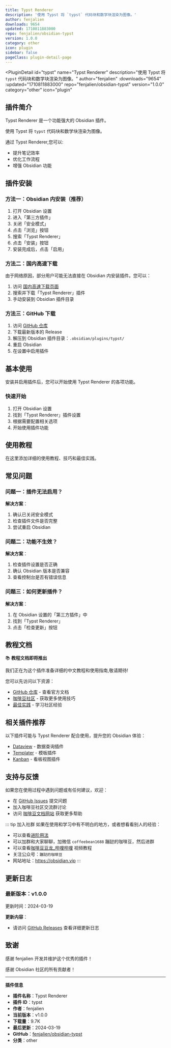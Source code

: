 ```yaml
---
title: Typst Renderer
description: '使用 Typst 将 `typst` 代码块和数学块渲染为图像。'
author: fenjalien
downloads: 9654
updated: 1710811883000
repo: fenjalien/obsidian-typst
version: 1.0.0
category: other
icon: plugin
sidebar: false
pageClass: plugin-detail-page
---
```


<PluginDetail
  id="typst"
  name="Typst Renderer"
  description="使用 Typst 将 `typst` 代码块和数学块渲染为图像。"
  author="fenjalien"
  :downloads="9654"
  :updated="1710811883000"
  repo="fenjalien/obsidian-typst"
  version="1.0.0"
  category="other"
  icon="plugin"
>

<!-- AUTO_GENERATED_START -->
## 插件简介

Typst Renderer 是一个功能强大的 Obsidian 插件。

使用 Typst 将 `typst` 代码块和数学块渲染为图像。

通过 Typst Renderer,您可以:

- 提升笔记效率
- 优化工作流程
- 增强 Obsidian 功能

<!-- AUTO_GENERATED_END -->

<!-- AUTO_GENERATED_START -->
## 插件安装

### 方法一：Obsidian 内安装（推荐）

1. 打开 Obsidian 设置
2. 进入「第三方插件」
3. 关闭「安全模式」
4. 点击「浏览」按钮
5. 搜索「Typst Renderer」
6. 点击「安装」按钮
7. 安装完成后，点击「启用」

### 方法二：国内高速下载

由于网络原因，部分用户可能无法直接在 Obsidian 内安装插件。您可以：

1. 访问 [国内高速下载页面](/zh/documentation/obsidian-plugins-download.html)
2. 搜索并下载「Typst Renderer」插件
3. 手动安装到 Obsidian 插件目录

### 方法三：GitHub 下载

1. 访问 [GitHub 仓库](https://github.com/fenjalien/obsidian-typst)
2. 下载最新版本的 Release
3. 解压到 Obsidian 插件目录：`.obsidian/plugins/typst/`
4. 重启 Obsidian
5. 在设置中启用插件

## 基本使用

安装并启用插件后，您可以开始使用 Typst Renderer 的各项功能。

### 快速开始

1. 打开 Obsidian 设置
2. 找到「Typst Renderer」插件设置
3. 根据需要配置相关选项
4. 开始使用插件功能

<!-- AUTO_GENERATED_END -->

<!-- CUSTOM_CONTENT_START:tutorial -->
## 使用教程

在这里添加详细的使用教程、技巧和最佳实践。

<!-- CUSTOM_CONTENT_END:tutorial -->

<!-- SHARED_CONTENT_START -->
## 常见问题

### 问题一：插件无法启用？

**解决方案**：
1. 确认已关闭安全模式
2. 检查插件文件是否完整
3. 尝试重启 Obsidian

### 问题二：功能不生效？

**解决方案**：
1. 检查插件设置是否正确
2. 确认 Obsidian 版本是否兼容
3. 查看控制台是否有错误信息

### 问题三：如何更新插件？

**解决方案**：
1. 在 Obsidian 设置的「第三方插件」中
2. 找到「Typst Renderer」
3. 点击「检查更新」按钮

## 教程文档

📚 **教程文档即将推出**

我们正在为这个插件准备详细的中文教程和使用指南,敬请期待!

您可以先访问以下资源：
- [GitHub 仓库](https://github.com/fenjalien/obsidian-typst) - 查看官方文档
- [咖啡豆社区](/zh/bases/) - 获取更多使用技巧
- [最佳实践](/zh/best-practices/) - 学习社区经验

## 相关插件推荐

以下插件可能与 Typst Renderer 配合使用，提升您的 Obsidian 体验：

- [Dataview](/zh/plugins/dataview.html) - 数据查询插件
- [Templater](/zh/plugins/templater-obsidian.html) - 模板插件
- [Kanban](/zh/plugins/obsidian-kanban.html) - 看板视图插件

## 支持与反馈

如果您在使用过程中遇到问题或有任何建议，欢迎：

- 在 [GitHub Issues](https://github.com/fenjalien/obsidian-typst/issues) 提交问题
- 加入咖啡豆社区交流群讨论
- 访问 [咖啡豆文档网站](https://obsidian.vip) 获取更多帮助

::: tip 加入社群
如果在使用和学习中有不明白的地方，或者想看看别人的经验：
- 可以查看[进阶用法](/zh/advanced)
- 可以加群和大家聊聊，加微信 `coffeebean1688` 蹦跶的咖啡豆，然后进群
- 可以查看[咖啡豆豆龙_哔哩哔哩](https://space.bilibili.com/618777356) 视频教程
- 关注公众号：`蹦跶的咖啡豆`
- 网站地址：https://obsidian.vip
:::
<!-- SHARED_CONTENT_END -->

<!-- AUTO_GENERATED_START -->
## 更新日志

### 最新版本：v1.0.0

更新时间：2024-03-19

**更新内容**：
- 请访问 [GitHub Releases](https://github.com/fenjalien/obsidian-typst/releases) 查看详细更新日志

## 致谢

感谢 fenjalien 开发并维护这个优秀的插件！

感谢 Obsidian 社区的所有贡献者！

---

**插件信息**
- **插件名称**：Typst Renderer
- **插件 ID**：typst
- **作者**：fenjalien
- **当前版本**：v1.0.0
- **下载量**：9.7K
- **最后更新**：2024-03-19
- **GitHub**：[fenjalien/obsidian-typst](https://github.com/fenjalien/obsidian-typst)
- **分类**：other
<!-- AUTO_GENERATED_END -->

</PluginDetail>

